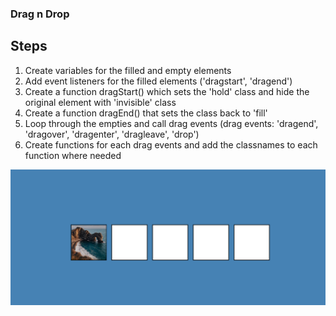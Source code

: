 ﻿### Drag n Drop

## Steps

1. Create variables for the filled and empty elements
2. Add event listeners for the filled elements ('dragstart', 'dragend')
3. Create a function dragStart() which sets the 'hold' class and hide the original element with 'invisible' class
4. Create a function dragEnd() that sets the class back to 'fill'
5. Loop through the empties and call drag events (drag events: 'dragend', 'dragover', 'dragenter', 'dragleave', 'drop')
6. Create functions for each drag events and add the classnames to each function where needed

![Drag n Drop](/preview.png)
